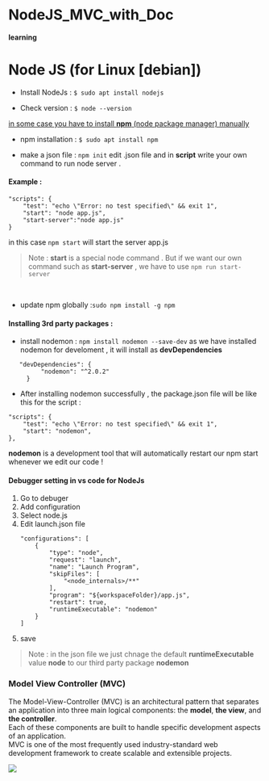 # NodeJS_MVC_with_Doc

**learning**

# Node JS (for Linux [debian])

- Install NodeJs : `$ sudo apt install nodejs` <br>

- Check version : `$ node --version`

[in some case you have to install **npm** (node package manager) manually]()<br>

- npm installation : `$ sudo apt install npm` <br>

- make a json file : `npm init` edit .json file and in **script** write your own command to run node server .
  <br>

#### Example :

>

    "scripts": {
        "test": "echo \"Error: no test specified\" && exit 1",
        "start": "node app.js",
        "start-server":"node app.js"
    }

in this case `npm start` will start the server app.js

> Note : **start** is a special node command . But if we want our own command such as **start-server** , we have to use `npm run start-server`

<br>

- update npm globally :`sudo npm install -g npm` <br>

#### Installing 3rd party packages :

- install nodemon : `npm install nodemon --save-dev`
  as we have installed nodemon for develoment , it will install as **devDependencies**

>

       "devDependencies": {
             "nodemon": "^2.0.2"
         }

- After installing nodemon successfully , the package.json file will be like this for the script :

>

    "scripts": {
        "test": "echo \"Error: no test specified\" && exit 1",
        "start": "nodemon",
    },

**nodemon** is a development tool that will automatically restart our npm start whenever we edit our code !

#### Debugger setting in vs code for NodeJs

<ol>
    <li>Go to debuger</li>
    <li>Add configuration</li>
    <li>Select node.js</li>
    <li>Edit launch.json file</li>

>

    "configurations": [
        {
            "type": "node",
            "request": "launch",
            "name": "Launch Program",
            "skipFiles": [
                "<node_internals>/**"
            ],
            "program": "${workspaceFolder}/app.js",
            "restart": true,
            "runtimeExecutable": "nodemon"
        }
    ]

<li>save</li>

</ol>

> Note : in the json file we just chnage the default **runtimeExecutable** value **node** to our third party package **nodemon**

### Model View Controller (MVC)

The Model-View-Controller (MVC) is an architectural pattern that separates an application into three main logical components: the **model**, **the view**, and **the controller**. <br>Each of these components are built to handle specific development aspects of an application. <br>MVC is one of the most frequently used industry-standard web development framework to create scalable and extensible projects.

![](https://media.geeksforgeeks.org/wp-content/uploads/mvc-block-diagram.png)
